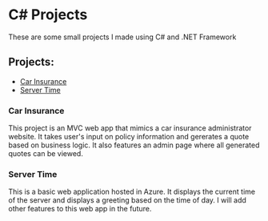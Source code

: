 # C# Projects

These are some small projects I made using C# and .NET Framework

## Projects:
* [Car Insurance](https://github.com/tanujchowdhury/C-Sharp-Projects/tree/main/CarInsurance)
* [Server Time](https://tanujservertimewebapp6795.azurewebsites.net/ServerTime)

### Car Insurance
This project is an MVC web app that mimics a car insurance administrator website. It takes user's input on policy information and gererates a quote based on business logic. It also features an admin page where all generated quotes can be viewed.

### Server Time
This is a basic web application hosted in Azure. It displays the current time of the server and displays a greeting based on the time of day. I will add other features to this web app in the future. 
